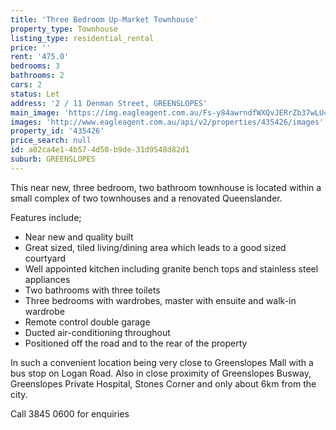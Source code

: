 ```yaml
---
title: 'Three Bedroom Up-Market Townhouse'
property_type: Townhouse
listing_type: residential_rental
price: ''
rent: '475.0'
bedrooms: 3
bathrooms: 2
cars: 2
status: Let
address: '2 / 11 Denman Street, GREENSLOPES'
main_image: 'https://img.eagleagent.com.au/Fs-y84awrndfWXQvJERrZb37wLU=/1280x854/smart/https://s3-us-west-2.amazonaws.com/eagleagent-orig/images/6824354/403710893-image-M.jpg'
images: 'http://www.eagleagent.com.au/api/v2/properties/435426/images'
property_id: '435426'
price_search: null
id: a02ca4e1-4b57-4d50-b9de-31d9548d82d1
suburb: GREENSLOPES
---
```

This near new, three bedroom, two bathroom townhouse is located within a small complex of two townhouses and a renovated Queenslander.

Features include;
- Near new and quality built
- Great sized, tiled living/dining area which leads to a good sized courtyard
- Well appointed kitchen including granite bench tops and stainless steel appliances
- Two bathrooms with three toilets
- Three bedrooms with wardrobes, master with ensuite and walk-in wardrobe
- Remote control double garage
- Ducted air-conditioning throughout
- Positioned off the road and to the rear of the property

In such a convenient location being very close to Greenslopes Mall with a bus stop on Logan Road. Also in close proximity of Greenslopes Busway, Greenslopes Private Hospital, Stones Corner and only about 6km from the city.

Call 3845 0600 for enquiries